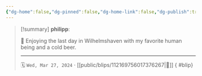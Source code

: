```yaml
---
{"dg-home":false,"dg-pinned":false,"dg-home-link":false,"dg-publish":true,"type":"blip","disabled rules":["yaml-title","yaml-title-alias","file-name-heading"],"title":"philipp on mastodon @ 2024-03-27","created-date":"2024-03-27T21:24:06","id":112169756017376270,"updated-date":"2025-05-02T08:50:44","dg-path":"blips/112169756017376267.md","permalink":"/blips/112169756017376267/","dgPassFrontmatter":true}
---
```


> [!summary] **philipp**:
>
> 🍻 Enjoying the last day in Wilhelmshaven with my favorite human being and a cold beer.
> - - -
>
> 🗓️ `Wed, Mar 27, 2024` · [[public/blips/112169756017376267\|🔗]]
{ #blip}

